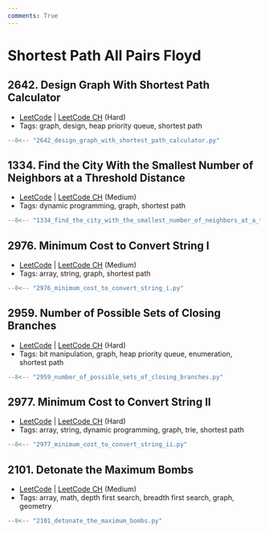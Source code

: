 ```yaml
---
comments: True
---
```


# Shortest Path All Pairs Floyd

## 2642. Design Graph With Shortest Path Calculator

-   [LeetCode](https://leetcode.com/problems/design-graph-with-shortest-path-calculator/) | [LeetCode CH](https://leetcode.cn/problems/design-graph-with-shortest-path-calculator/) (Hard)
-   Tags: graph, design, heap priority queue, shortest path

```python title="2642. Design Graph With Shortest Path Calculator"
--8<-- "2642_design_graph_with_shortest_path_calculator.py"
```

## 1334. Find the City With the Smallest Number of Neighbors at a Threshold Distance

-   [LeetCode](https://leetcode.com/problems/find-the-city-with-the-smallest-number-of-neighbors-at-a-threshold-distance/) | [LeetCode CH](https://leetcode.cn/problems/find-the-city-with-the-smallest-number-of-neighbors-at-a-threshold-distance/) (Medium)
-   Tags: dynamic programming, graph, shortest path

```python title="1334. Find the City With the Smallest Number of Neighbors at a Threshold Distance"
--8<-- "1334_find_the_city_with_the_smallest_number_of_neighbors_at_a_threshold_distance.py"
```

## 2976. Minimum Cost to Convert String I

-   [LeetCode](https://leetcode.com/problems/minimum-cost-to-convert-string-i/) | [LeetCode CH](https://leetcode.cn/problems/minimum-cost-to-convert-string-i/) (Medium)
-   Tags: array, string, graph, shortest path

```python title="2976. Minimum Cost to Convert String I"
--8<-- "2976_minimum_cost_to_convert_string_i.py"
```

## 2959. Number of Possible Sets of Closing Branches

-   [LeetCode](https://leetcode.com/problems/number-of-possible-sets-of-closing-branches/) | [LeetCode CH](https://leetcode.cn/problems/number-of-possible-sets-of-closing-branches/) (Hard)
-   Tags: bit manipulation, graph, heap priority queue, enumeration, shortest path

```python title="2959. Number of Possible Sets of Closing Branches"
--8<-- "2959_number_of_possible_sets_of_closing_branches.py"
```

## 2977. Minimum Cost to Convert String II

-   [LeetCode](https://leetcode.com/problems/minimum-cost-to-convert-string-ii/) | [LeetCode CH](https://leetcode.cn/problems/minimum-cost-to-convert-string-ii/) (Hard)
-   Tags: array, string, dynamic programming, graph, trie, shortest path

```python title="2977. Minimum Cost to Convert String II"
--8<-- "2977_minimum_cost_to_convert_string_ii.py"
```

## 2101. Detonate the Maximum Bombs

-   [LeetCode](https://leetcode.com/problems/detonate-the-maximum-bombs/) | [LeetCode CH](https://leetcode.cn/problems/detonate-the-maximum-bombs/) (Medium)
-   Tags: array, math, depth first search, breadth first search, graph, geometry

```python title="2101. Detonate the Maximum Bombs"
--8<-- "2101_detonate_the_maximum_bombs.py"
```
